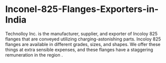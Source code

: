 # Inconel-825-Flanges-Exporters-in-India
Technolloy Inc. is the manufacturer, supplier, and exporter of Incoloy 825 flanges that are conveyed utilizing charging-astonishing parts. Incoloy 825 flanges are available in different grades, sizes, and shapes. We offer these things at extra sensible expenses, and these flanges have a staggering remuneration in the region .
